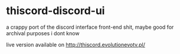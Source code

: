 # thiscord-discord-ui
a crappy port of the discord interface front-end shit, maybe good for archival purposes i dont know

live version available on http://thiscord.evolutionevotv.pl/
